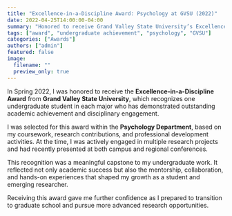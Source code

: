 ```yaml
---
title: "Excellence-in-a-Discipline Award: Psychology at GVSU (2022)"
date: 2022-04-25T14:00:00-04:00
summary: "Honored to receive Grand Valley State University’s Excellence-in-a-Discipline Award, recognizing top undergraduate achievement in psychology."
tags: ["award", "undergraduate achievement", "psychology", "GVSU"]
categories: ["Awards"]
authors: ["admin"]
featured: false
image:
  filename: ""
  preview_only: true
---
```


In Spring 2022, I was honored to receive the **Excellence-in-a-Discipline Award** from **Grand Valley State University**, which recognizes one undergraduate student in each major who has demonstrated outstanding academic achievement and disciplinary engagement.

I was selected for this award within the **Psychology Department**, based on my coursework, research contributions, and professional development activities. At the time, I was actively engaged in multiple research projects and had recently presented at both campus and regional conferences.

This recognition was a meaningful capstone to my undergraduate work. It reflected not only academic success but also the mentorship, collaboration, and hands-on experiences that shaped my growth as a student and emerging researcher.

Receiving this award gave me further confidence as I prepared to transition to graduate school and pursue more advanced research opportunities.